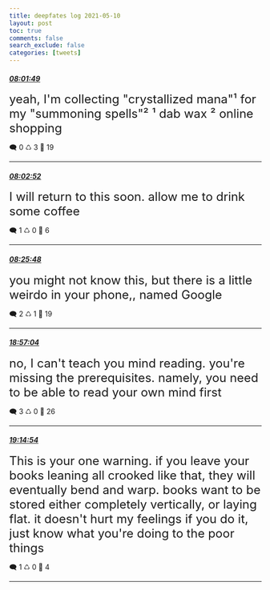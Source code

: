 ```yaml
---
title: deepfates log 2021-05-10
layout: post
toc: true
comments: false
search_exclude: false
categories: [tweets]
---
```



#### <a href = "https://twitter.com/deepfates/status/1391755359359062016">*08:01:49*</a>

<font size="5">yeah, I'm collecting "crystallized mana"¹ for my "summoning spells"²  ¹ dab wax ² online shopping</font>



🗨️ 0 ♺ 3 🤍  19   

---
    
#### <a href = "https://twitter.com/deepfates/status/1391755621221994503">*08:02:52*</a>

<font size="5">I will return to this soon. allow me to drink some coffee</font>



🗨️ 1 ♺ 0 🤍  6   

---
    
#### <a href = "https://twitter.com/deepfates/status/1391761395092496391">*08:25:48*</a>

<font size="5">you might not know this, but there is a little weirdo in your phone,, named Google</font>



🗨️ 2 ♺ 1 🤍  19   

---
    
#### <a href = "https://twitter.com/deepfates/status/1391920258294816770">*18:57:04*</a>

<font size="5">no, I can't teach you mind reading. you're missing the prerequisites.  namely, you need to be able to read your own mind first</font>



🗨️ 3 ♺ 0 🤍  26   

---
    
#### <a href = "https://twitter.com/deepfates/status/1391924745826836480">*19:14:54*</a>

<font size="5">This is your one warning. if you leave your books leaning all crooked like that, they will eventually bend and warp. books want to be stored either completely vertically, or laying flat.   it doesn't hurt my feelings if you do it, just know what you're doing to the poor things</font>



🗨️ 1 ♺ 0 🤍  4   

---
    
            

